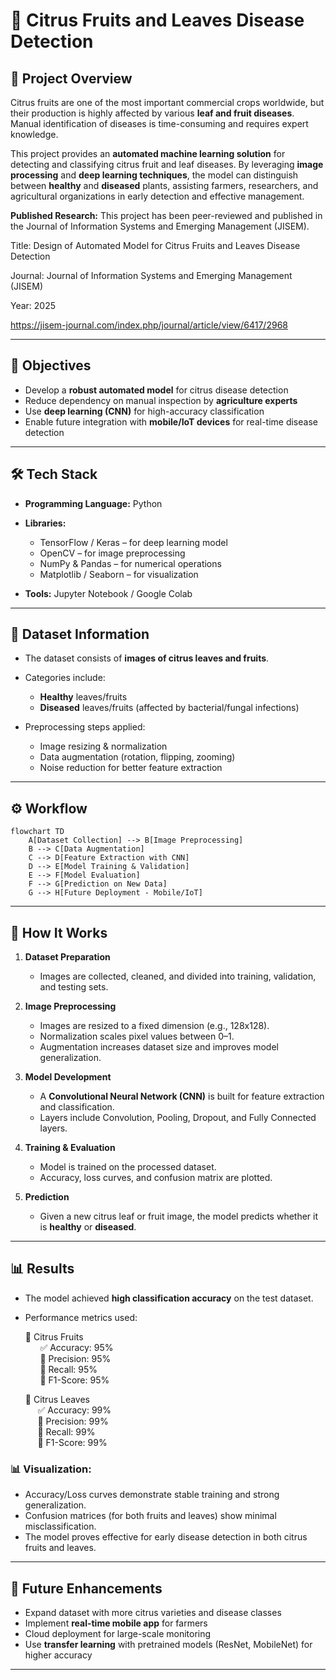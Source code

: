 # 🍊 Citrus Fruits and Leaves Disease Detection

## 📌 Project Overview

Citrus fruits are one of the most important commercial crops worldwide, but their production is highly affected by various **leaf and fruit diseases**. Manual identification of diseases is time-consuming and requires expert knowledge.

This project provides an **automated machine learning solution** for detecting and classifying citrus fruit and leaf diseases. By leveraging **image processing** and **deep learning techniques**, the model can distinguish between **healthy** and **diseased** plants, assisting farmers, researchers, and agricultural organizations in early detection and effective management.

**Published Research:**
This project has been peer-reviewed and published in the Journal of Information Systems and Emerging Management (JISEM).

Title: Design of Automated Model for Citrus Fruits and Leaves Disease Detection

Journal: Journal of Information Systems and Emerging Management (JISEM)

Year: 2025

https://jisem-journal.com/index.php/journal/article/view/6417/2968

---

## 🎯 Objectives

* Develop a **robust automated model** for citrus disease detection
* Reduce dependency on manual inspection by **agriculture experts**
* Use **deep learning (CNN)** for high-accuracy classification
* Enable future integration with **mobile/IoT devices** for real-time disease detection

---

## 🛠️ Tech Stack

* **Programming Language:** Python
* **Libraries:**

  * TensorFlow / Keras – for deep learning model
  * OpenCV – for image preprocessing
  * NumPy & Pandas – for numerical operations
  * Matplotlib / Seaborn – for visualization
* **Tools:** Jupyter Notebook / Google Colab

---

## 📂 Dataset Information

* The dataset consists of **images of citrus leaves and fruits**.
* Categories include:

  * **Healthy** leaves/fruits
  * **Diseased** leaves/fruits (affected by bacterial/fungal infections)
* Preprocessing steps applied:

  * Image resizing & normalization
  * Data augmentation (rotation, flipping, zooming)
  * Noise reduction for better feature extraction

---

## ⚙️ Workflow

```mermaid
flowchart TD
    A[Dataset Collection] --> B[Image Preprocessing]
    B --> C[Data Augmentation]
    C --> D[Feature Extraction with CNN]
    D --> E[Model Training & Validation]
    E --> F[Model Evaluation]
    F --> G[Prediction on New Data]
    G --> H[Future Deployment - Mobile/IoT]
```

---

## 🚀 How It Works

1. **Dataset Preparation**
   * Images are collected, cleaned, and divided into training, validation, and testing sets.

2. **Image Preprocessing**
   * Images are resized to a fixed dimension (e.g., 128x128).
   * Normalization scales pixel values between 0–1.
   * Augmentation increases dataset size and improves model generalization.

3. **Model Development**
   * A **Convolutional Neural Network (CNN)** is built for feature extraction and classification.
   * Layers include Convolution, Pooling, Dropout, and Fully Connected layers.

4. **Training & Evaluation**
   * Model is trained on the processed dataset.
   * Accuracy, loss curves, and confusion matrix are plotted.

5. **Prediction**
   * Given a new citrus leaf or fruit image, the model predicts whether it is **healthy** or **diseased**.

---

## 📊 Results

* The model achieved **high classification accuracy** on the test dataset.
* Performance metrics used:

  🍊 Citrus Fruits <br>
      &nbsp; &nbsp; &nbsp; ✅ Accuracy: 95% <br>
      &nbsp; &nbsp; &nbsp; 🎯 Precision: 95% <br>
      &nbsp; &nbsp; &nbsp; 🔄 Recall: 95% <br>
      &nbsp; &nbsp; &nbsp; 📐 F1-Score: 95% <br>

  🌿 Citrus Leaves <br>
      &nbsp; &nbsp; &nbsp;✅ Accuracy: 99% <br>
      &nbsp; &nbsp; &nbsp;🎯 Precision: 99% <br>
      &nbsp; &nbsp; &nbsp;🔄 Recall: 99% <br>
      &nbsp; &nbsp; &nbsp;📐 F1-Score: 99% <br>

### 📊 Visualization:

* Accuracy/Loss curves demonstrate stable training and strong generalization.
* Confusion matrices (for both fruits and leaves) show minimal misclassification.
* The model proves effective for early disease detection in both citrus fruits and leaves.

---

## 🔮 Future Enhancements

* Expand dataset with more citrus varieties and disease classes
* Implement **real-time mobile app** for farmers
* Cloud deployment for large-scale monitoring
* Use **transfer learning** with pretrained models (ResNet, MobileNet) for higher accuracy

---


